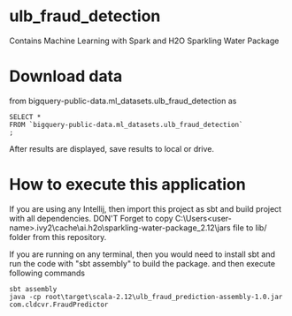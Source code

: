 # ulb_fraud_detection
Contains Machine Learning with Spark and H2O Sparkling Water Package

# Download data 
from bigquery-public-data.ml_datasets.ulb_fraud_detection as 
```
SELECT *
FROM `bigquery-public-data.ml_datasets.ulb_fraud_detection`
;
```

After results are displayed, save results to local or drive.

# How to execute this application
If you are using any Intellij, then import this project as sbt and build project with all dependencies. DON'T Forget to copy C:\Users\<user-name>\.ivy2\cache\ai.h2o\sparkling-water-package_2.12\jars file to lib/ folder from this repository.

If you are running on any terminal, then you would need to install sbt and run the code with "sbt assembly" to build the package. and then execute following commands

```
sbt assembly
java -cp root\target\scala-2.12\ulb_fraud_prediction-assembly-1.0.jar com.cldcvr.FraudPredictor
```
